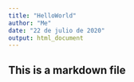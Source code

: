 ```yaml
---
title: "HelloWorld"
author: "Me"
date: "22 de julio de 2020"
output: html_document
---
```

## This is a markdown file
